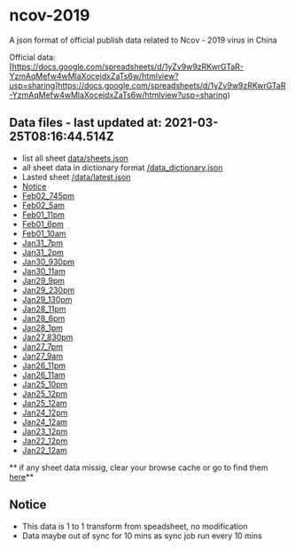 # ncov-2019
A json format of official publish data related to Ncov - 2019 virus in China

Official data: [https://docs.google.com/spreadsheets/d/1yZv9w9zRKwrGTaR-YzmAqMefw4wMlaXocejdxZaTs6w/htmlview?usp=sharing]https://docs.google.com/spreadsheets/d/1yZv9w9zRKwrGTaR-YzmAqMefw4wMlaXocejdxZaTs6w/htmlview?usp=sharing)



## Data files - last updated at:  2021-03-25T08:16:44.514Z
- list all sheet [data/sheets.json](https://samuraitruong.github.io/ncov-2019/data/sheets.json)
- all sheet data in dictionary format [/data_dictionary.json](https://samuraitruong.github.io/ncov-2019/data/data_dictionary.json)
- Lasted sheet [/data/latest.json](https://samuraitruong.github.io/ncov-2019/data/latest.json)
- [Notice](https://samuraitruong.github.io/ncov-2019/data/Notice.json)
- [Feb02_745pm](https://samuraitruong.github.io/ncov-2019/data/Feb02_745pm.json)
- [Feb02_5am](https://samuraitruong.github.io/ncov-2019/data/Feb02_5am.json)
- [Feb01_11pm](https://samuraitruong.github.io/ncov-2019/data/Feb01_11pm.json)
- [Feb01_6pm](https://samuraitruong.github.io/ncov-2019/data/Feb01_6pm.json)
- [Feb01_10am](https://samuraitruong.github.io/ncov-2019/data/Feb01_10am.json)
- [Jan31_7pm](https://samuraitruong.github.io/ncov-2019/data/Jan31_7pm.json)
- [Jan31_2pm](https://samuraitruong.github.io/ncov-2019/data/Jan31_2pm.json)
- [Jan30_930pm](https://samuraitruong.github.io/ncov-2019/data/Jan30_930pm.json)
- [Jan30_11am](https://samuraitruong.github.io/ncov-2019/data/Jan30_11am.json)
- [Jan29_9pm](https://samuraitruong.github.io/ncov-2019/data/Jan29_9pm.json)
- [Jan29_230pm](https://samuraitruong.github.io/ncov-2019/data/Jan29_230pm.json)
- [Jan29_130pm](https://samuraitruong.github.io/ncov-2019/data/Jan29_130pm.json)
- [Jan28_11pm](https://samuraitruong.github.io/ncov-2019/data/Jan28_11pm.json)
- [Jan28_6pm](https://samuraitruong.github.io/ncov-2019/data/Jan28_6pm.json)
- [Jan28_1pm](https://samuraitruong.github.io/ncov-2019/data/Jan28_1pm.json)
- [Jan27_830pm](https://samuraitruong.github.io/ncov-2019/data/Jan27_830pm.json)
- [Jan27_7pm](https://samuraitruong.github.io/ncov-2019/data/Jan27_7pm.json)
- [Jan27_9am](https://samuraitruong.github.io/ncov-2019/data/Jan27_9am.json)
- [Jan26_11pm](https://samuraitruong.github.io/ncov-2019/data/Jan26_11pm.json)
- [Jan26_11am](https://samuraitruong.github.io/ncov-2019/data/Jan26_11am.json)
- [Jan25_10pm](https://samuraitruong.github.io/ncov-2019/data/Jan25_10pm.json)
- [Jan25_12pm](https://samuraitruong.github.io/ncov-2019/data/Jan25_12pm.json)
- [Jan25_12am](https://samuraitruong.github.io/ncov-2019/data/Jan25_12am.json)
- [Jan24_12pm](https://samuraitruong.github.io/ncov-2019/data/Jan24_12pm.json)
- [Jan24_12am](https://samuraitruong.github.io/ncov-2019/data/Jan24_12am.json)
- [Jan23_12pm](https://samuraitruong.github.io/ncov-2019/data/Jan23_12pm.json)
- [Jan22_12pm](https://samuraitruong.github.io/ncov-2019/data/Jan22_12pm.json)
- [Jan22_12am](https://samuraitruong.github.io/ncov-2019/data/Jan22_12am.json)

** if any sheet data missig, clear your browse cache or go to find them [here](https://github.com/samuraitruong/ncov-2019/tree/master/data)**
## Notice
- This data is 1 to 1 transform from speadsheet, no modification
- Data maybe out of sync for 10 mins as sync job run every 10 mins